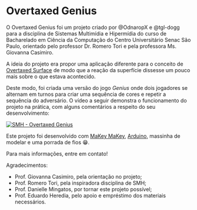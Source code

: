 # Overtaxed Genius

O Overtaxed Genius foi um projeto criado por @OdnaropX e @tgl-dogg para a disciplina de Sistemas Multimídia e Hipermídia do curso de Bacharelado em Ciência da Computação do Centro Universitário Senac São Paulo, orientado pelo professor Dr. Romero Tori e pela professora Ms. Giovanna Casimiro.

A ideia do projeto era propor uma aplicação diferente para o conceito de [Overtaxed Surface](http://www.overtaxedsurface.de/) de modo que a reação da superfície dissesse um pouco mais sobre o que estava acontecido.

Deste modo, foi criada uma versão do jogo *Genius* onde dois jogadores se alternam em turnos para criar uma sequência de cores e repetir a sequência do adversário. O vídeo a seguir demonstra o funcionamento do projeto na prática, com alguns comentários a respeito do seu desenvolvimento:

[![SMH - Overtaxed Genius](http://img.youtube.com/vi/4dM8ipGE5VU/hqdefault.jpg)](https://www.youtube.com/watch?v=4dM8ipGE5VU)

Este projeto foi desenvolvido com [MaKey MaKey](http://www.makeymakey.com/), [Arduino](https://www.arduino.cc/), massinha de modelar e uma porrada de fios :grin:.

Para mais informações, entre em contato!

Agradecimentos:
* Prof. Giovanna Casimiro, pela orientação no projeto;
* Prof. Romero Tori, pela inspiradora disciplina de SMH;
* Prof. Danielle Mingatos, por tornar este projeto possível;
* Prof. Eduardo Heredia, pelo apoio e empréstimo dos materiais necessários.
